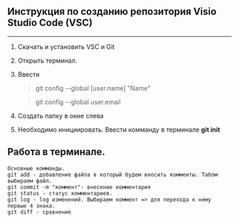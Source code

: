 ## **Инструкция по созданию репозитория Visio Studio Code (VSC)**  
---

1. Скачать и установить VSC и Git 
2. Открыть терминал.
3. Ввести 
    >git config --global [user.name] "Name"

    >git config --global user.email 
4. Создать папку в окне слева     
5. Необходимо инициировать. Ввести комманду в терминале **git init**
                         
## Работа в терминале. 
    Основные комманды.
    git add - добавление файла в который будем вносить комменты. Табом выбираем файл.  
    git commit -m "коммент"- внесение комментария
    git status - статус комментариев.
    git log - log изменений. Выбираем коммент => для перехода к нему первые 4 знака. 
    git diff - сравнение

